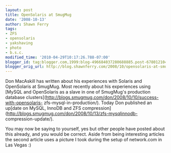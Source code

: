 ```yaml
---
layout: post
title: OpenSolaris at SmugMug
date: '2008-10-13'
author: Shawn Ferry
tags:
- ZFS
- opensolaris
- yakshaving
- photo
- b.s.c.
modified_time: '2010-04-29T10:17:26.788-07:00'
blogger_id: tag:blogger.com,1999:blog-496684037280688885.post-6780121045145617382
blogger_orig_url: http://blog.shawnferry.com/2008/10/opensolaris-at-smugmug.html
---
```


Don MacAskill has written about his experiences with Solaris and OpenSolaris
at SmugMug. Most recently about his experiences using [MySQL and OpenSolaris
as a slave in one of SmugMug's production database
clusters](http://blogs.smugmug.com/don/2008/10/10/success-with-opensolaris-
zfs-mysql-in-production/). Today Don published an up[date on MySQL, InnoDB and
ZFS compression](http://blogs.smugmug.com/don/2008/10/13/zfs-mysqlinnodb-
compression-update/).

You may now be saying to yourself, yes but other people have posted about this
already, and you would be correct. Aside from being interesting articles the
second article uses a picture I took during the setup of network.com in Las
Vegas :)

